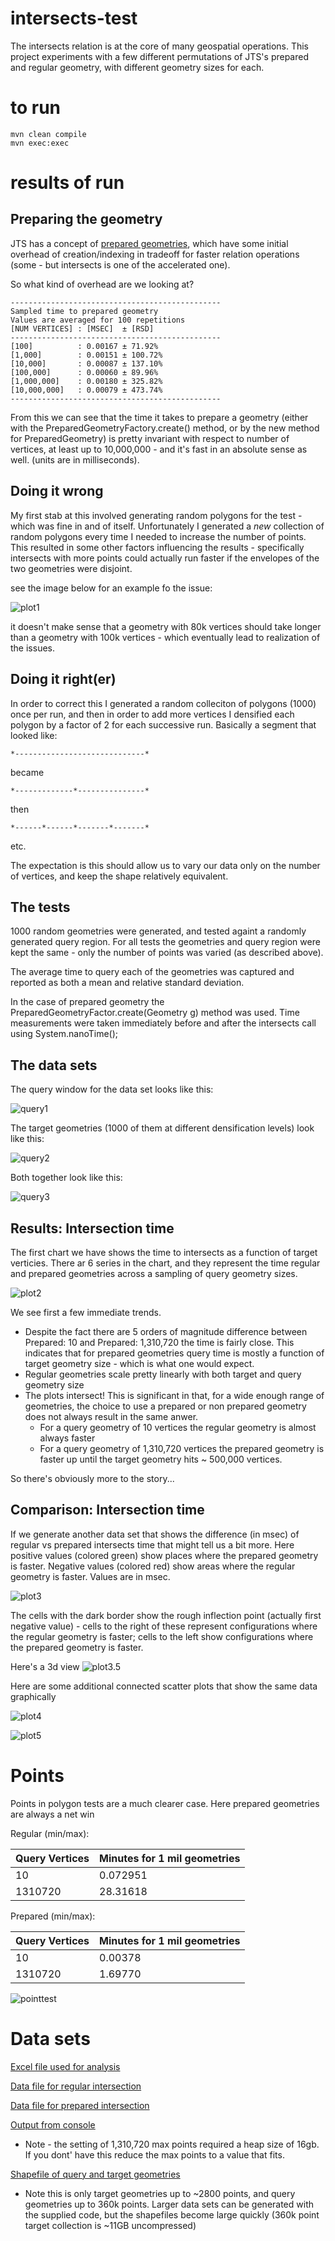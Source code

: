 # intersects-test
The intersects relation is at the core of many geospatial operations.  This project experiments with a few different permutations of JTS's prepared and regular geometry, with different geometry sizes for each.

# to run
```
mvn clean compile
mvn exec:exec
```
# results of run

## Preparing the geometry
JTS has a concept of [prepared geometries](http://lin-ear-th-inking.blogspot.com/2007/08/preparedgeometry-efficient-batch.html), which have some initial overhead of creation/indexing in tradeoff for faster relation operations (some - but intersects is one of the accelerated one).

So what kind of overhead are we looking at?

```
-----------------------------------------------
Sampled time to prepared geometry
Values are averaged for 100 repetitions
[NUM VERTICES] : [MSEC]  ± [RSD]
-----------------------------------------------
[100]          : 0.00167 ± 71.92%
[1,000]        : 0.00151 ± 100.72%
[10,000]       : 0.00087 ± 137.10%
[100,000]      : 0.00060 ± 89.96%
[1,000,000]    : 0.00180 ± 325.82%
[10,000,000]   : 0.00079 ± 473.74%
-----------------------------------------------
```
From this we can see that the time it takes to prepare a geometry (either with the PreparedGeometryFactory.create() method, or by the new method for PreparedGeometry) is pretty invariant with respect to number of vertices, at least up to 10,000,000 - and it's fast in an absolute sense as well. (units are in milliseconds).


## Doing it wrong

My first stab at this involved generating random polygons for the test - which was fine in and of itself.  Unfortunately I generated a *new* collection of random polygons every time I needed to increase the number of points.  This resulted in some other factors influencing the results - specifically intersects with more points could actually run faster if the envelopes of the two geometries were disjoint.  

see the image below for an example fo the issue:

![plot1](https://raw.githubusercontent.com/chrisbennight/intersection-test/master/src/main/resources/old%20-%20Plot%20query%20geom%20vs%20time%20by%20target%20geom%20-%20prepared.png)

it doesn't make sense that a geometry with 80k vertices should take longer than a geometry with 100k vertices - which eventually lead to realization of the issues.

## Doing it right(er)

In order to correct this I generated a random colleciton of polygons (1000) once per run, and then in order to add more vertices I densified each polygon by a factor of 2 for each successive run.   Basically a segment that looked like:

```
*-----------------------------*
```
became
```
*-------------*---------------*
```
then
```
*------*------*-------*-------*
```
etc.

The expectation is this should allow us to vary our data only on the number of vertices, and keep the shape relatively equivalent.

## The tests

1000 random geometries were generated, and tested againt a randomly generated query region.  For all tests the geometries and query region were kept the same - only the number of points was varied (as described above).

The average time to query each of the geometries was captured and reported as both a mean and relative standard deviation.

In the case of prepared geometry the PreparedGeometryFactor.create(Geometry g) method was used.  Time measurements were taken immediately before and after the intersects call using System.nanoTime();

## The data sets

The query window for the data set looks like this:

![query1](https://raw.githubusercontent.com/chrisbennight/intersection-test/master/src/main/resources/query-feature.png)

The target geometries (1000 of them at different densification levels) look like this:

![query2](https://raw.githubusercontent.com/chrisbennight/intersection-test/master/src/main/resources/target-feature.png)

Both together look like this:

![query3](https://raw.githubusercontent.com/chrisbennight/intersection-test/master/src/main/resources/query-and-target-feature.png)

## Results: Intersection time

The first chart we have shows the time to intersects as a function of target verticies.  There ar 6 series in the chart, and they represent the time regular and prepared geometries across a sampling of query geometry sizes.

![plot2](https://raw.githubusercontent.com/chrisbennight/intersection-test/master/src/main/resources/time%20to%20intersect%20both.png)

We see first a few immediate trends.  
  * Despite the fact there are 5 orders of magnitude difference between Prepared: 10 and Prepared: 1,310,720 the time is fairly close.  This indicates that for prepared geometries query time is mostly a function of target geometry size - which is what one would expect.
  * Regular geometries scale pretty linearly with both target and query geometry size
  * The plots intersect!  This is significant in that, for a wide enough range of geometries, the choice to use a prepared or non prepared geometry does not always result in the same anwer.  
    * For a query geometry of 10 vertices the regular geometry is almost always faster
    * For a query geometry of 1,310,720 vertices the prepared geometry is faster up until the target geometry hits ~ 500,000 vertices.
    
So there's obviously more to the story...

## Comparison: Intersection time

If we generate another data set that shows the difference (in msec) of regular vs prepared intersects time that might tell us a bit more.  Here positive values (colored green) show places where the prepared geometry is faster.  Negative values (colored red) show areas where the regular geometry is faster.  Values are in msec.

![plot3](https://raw.githubusercontent.com/chrisbennight/intersection-test/master/src/main/resources/difference%20-%20prepared%20vs%20non%20prepared%20-%20chart.png)

The cells with the dark border show the rough inflection point (actually first negative value) - cells to the right of these represent configurations where the regular geometry is faster;  cells to the left show configurations where the prepared geometry is faster.

Here's a 3d view
![plot3.5](https://raw.githubusercontent.com/chrisbennight/intersection-test/master/src/main/resources/speed-difference-3d.png)

Here are some additional connected scatter plots that show the same data graphically

![plot4](https://raw.githubusercontent.com/chrisbennight/intersection-test/master/src/main/resources/time%20improvement%20vs%20target%20vertices.png)

![plot5](https://raw.githubusercontent.com/chrisbennight/intersection-test/master/src/main/resources/time%20improvement%20vs%20query%20vertices.png)

# Points

Points in polygon tests are a much clearer case.  Here prepared geometries are always a net win


Regular (min/max):

Query Vertices |	Minutes for 1 mil geometries
---------------|------
10	            | 0.072951
1310720	       | 28.31618

Prepared (min/max):

Query Vertices |	Minutes for 1 mil geometries
---------------|------
10	            | 0.00378
1310720	       | 1.69770


![pointtest](https://raw.githubusercontent.com/chrisbennight/intersection-test/master/src/main/resources/polyvspoint.png)



# Data sets

[Excel file used for analysis](https://github.com/chrisbennight/intersection-test/raw/master/src/main/resources/intersects-tests.xlsx)

[Data file for regular intersection](https://github.com/chrisbennight/intersection-test/blob/master/intersects.csv)

[Data file for prepared intersection](https://github.com/chrisbennight/intersection-test/blob/master/preparedIntersects.csv)

[Output from console](https://gist.github.com/chrisbennight/5b6de193decaf7a3fd54)
  * Note - the setting of 1,310,720 max points required a heap size of 16gb.  If you dont' have this reduce the max points to a value that fits.
 
[Shapefile of query and target geometries](https://github.com/chrisbennight/intersection-test/raw/master/src/main/resources/shapefiles_small.zip)
  * Note this is only target geometries up to ~2800 points, and query geometries up to 360k points.   Larger data sets can be generated with the supplied code, but the shapefiles become large quickly (360k point target collection is ~11GB uncompressed)
   
  




